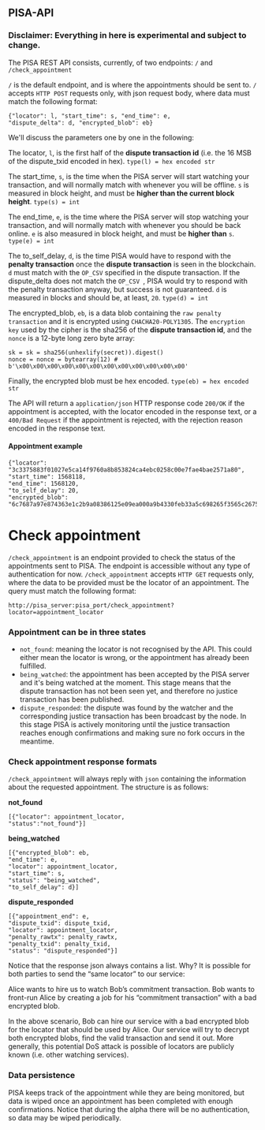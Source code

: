 ## PISA-API

### Disclaimer: Everything in here is experimental and subject to change.

The PISA REST API consists, currently, of two endpoints: `/` and `/check_appointment`

`/` is the default endpoint, and is where the appointments should be sent to. `/` accepts `HTTP POST` requests only, with json request body, where data must match the following format:

	{"locator": l, "start_time": s, "end_time": e, 
	"dispute_delta": d, "encrypted_blob": eb}
	
We'll discuss the parameters one by one in the following: 
	
The locator, `l`, is the first half of the **dispute transaction id** (i.e. the 16 MSB of the dispute_txid encoded in hex). `type(l) = hex encoded str`

The start\_time, `s`, is the time when the PISA server will start watching your transaction, and will normally match with whenever you will be offline. `s` is measured in block height, and must be **higher than the current block height**. `type(s) = int`

The end\_time, `e`, is the time where the PISA server will stop watching your transaction, and will normally match with whenever you should be back online. `e` is also measured in block height, and must be **higher than** `s`. `type(e) = int`

The to\_self\_delay, `d`, is the time PISA would have to respond with the **penalty transaction** once the **dispute transaction** is seen in the blockchain. `d` must match with the `OP_CSV` specified in the dispute transaction. If the dispute_delta does not match the `OP_CSV `, PISA would try to respond with the penalty transaction anyway, but success is not guaranteed. `d` is measured in blocks and should be, at least, `20`. `type(d) = int`

The encrypted\_blob, `eb`, is a data blob containing the `raw penalty transaction` and it is encrypted using `CHACHA20-POLY1305`. The `encryption key` used by the cipher is the sha256 of the **dispute transaction id**, and the `nonce` is a 12-byte long zero byte array:

	sk = sk = sha256(unhexlify(secret)).digest()
	nonce = nonce = bytearray(12) # b'\x00\x00\x00\x00\x00\x00\x00\x00\x00\x00\x00\x00'
	
Finally, the encrypted blob must be hex encoded. `type(eb) = hex encoded str`

The API will return a `application/json` HTTP response code `200/OK` if the appointment is accepted, with the locator encoded in the response text, or a `400/Bad Request` if the appointment is rejected, with the rejection reason encoded in the response text. 

#### Appointment example

	{"locator": "3c3375883f01027e5ca14f9760a8b853824ca4ebc0258c00e7fae4bae2571a80", 
	"start_time": 1568118, 
	"end_time": 1568120, 
	"to_self_delay": 20, 
	"encrypted_blob": "6c7687a97e874363e1c2b9a08386125e09ea000a9b4330feb33a5c698265f3565c267554e6fdd7b0544ced026aaab73c255bcc97c18eb9fa704d9cc5f1c83adaf921de7ba62b2b6ddb1bda7775288019ec3708642e738eddc22882abf5b3f4e34ef2d4077ed23e135f7fe22caaec845982918e7df4a3f949cadd2d3e7c541b1dbf77daf64e7ed61531aaa487b468581b5aa7b1da81e2617e351c9d5cf445e3391c3fea4497aaa7ad286552759791b9caa5e4c055d1b38adfceddb1ef2b99e3b467dd0b0b13ce863c1bf6b6f24543c30d"}
	
# Check appointment
	
`/check_appointment` is an endpoint provided to check the status of the appointments sent to PISA. The endpoint is accessible without any type of authentication for now. `/check_appointment` accepts `HTTP GET` requests only, where the data to be provided must be the locator of an appointment. The query must match the following format:

`http://pisa_server:pisa_port/check_appointment?locator=appointment_locator`

### Appointment can be in three states

- `not_found`: meaning the locator is not recognised by the API. This could either mean the locator is wrong, or the appointment has already been fulfilled.
- `being_watched`: the appointment has been accepted by the PISA server and it's being watched at the moment. This stage means that the dispute transaction has not been seen yet, and therefore no justice transaction has been published.
- `dispute_responded`: the dispute was found by the watcher and the corresponding justice transaction has been broadcast by the node. In this stage PISA is actively monitoring until the justice transaction reaches enough confirmations and making sure no fork occurs in the meantime.

### Check appointment response formats

`/check_appointment` will always reply with `json` containing the information about the requested appointment. The structure is as follows:

**not_found**

	[{"locator": appointment_locator, 
	"status":"not_found"}]
	
**being_watched**

	[{"encrypted_blob": eb,
	"end_time": e,
	"locator": appointment_locator,
	"start_time": s,
	"status": "being_watched",
	"to_self_delay": d}]
	
**dispute_responded**

	[{"appointment_end": e,
	"dispute_txid": dispute_txid,
	"locator": appointment_locator,
	"penalty_rawtx": penalty_rawtx,
	"penalty_txid": penalty_txid,
	"status": "dispute_responded"}]
	
Notice that the response json always contains a list. Why? It is possible for both parties to send the “same locator” to our service: 

Alice wants to hire us to watch Bob’s commitment transaction.
Bob wants to front-run Alice by creating a job for his “commitment transaction” with a bad encrypted blob.  

In the above scenario, Bob can hire our service with a bad encrypted blob for the locator that should be used by Alice. Our service will try to decrypt both encrypted blobs, find the valid transaction and send it out. More generally, this potential DoS attack is possible of locators are publicly known (i.e. other watching services). 

### Data persistence

PISA keeps track of the appointment while they are being monitored, but data is wiped once an appointment has been completed with enough confirmations. Notice that during the alpha there will be no authentication, so data may be wiped periodically.


